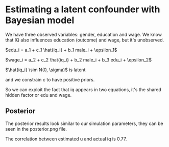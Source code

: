 # Estimating a latent confounder with Bayesian model

We have three observed variables: gender, education and wage. We know that IQ 
also influences education (outcome) and wage, but it's unobserved.

$edu_i = a_1 + c_1 \hat{iq_i} + b_1 male_i + \epsilon_1$

$wage_i = a_2 + c_2 \hat{iq_i} + b_2 male_i + b_3 edu_i + \epsilon_2$

$\hat{iq_i} \sim N(0, \sigma)$ is latent

and we constrain c to have positive priors. 

So we can exploit the fact that iq appears in two equations, it's the 
shared hidden factor or edu and wage. 

## Posterior

The posterior results look similar to our simulation parameters, they can be seen 
in the posterior.png file.

The correlation between estimated u and actual iq is 0.77.

